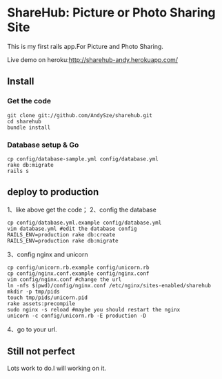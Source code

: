 # ShareHub: Picture or Photo Sharing Site

This is my first rails app.For Picture and Photo Sharing.

Live demo on heroku:http://sharehub-andy.herokuapp.com/

## Install
### Get the code
```
git clone git://github.com/AndySze/sharehub.git
cd sharehub
bundle install
```
### Database setup & Go
```
cp config/database-sample.yml config/database.yml 
rake db:migrate
rails s
```
## deploy to production
1、like above get the code；
2、config the database
```
cp config/database.yml.example config/database.yml
vim database.yml #edit the database config
RAILS_ENV=production rake db:create
RAILS_ENV=production rake db:migrate
```
3、config nginx and unicorn
```
cp config/unicorn.rb.example config/unicorn.rb
cp config/nginx.conf.example config/nginx.conf
vim config/nginx.conf #change the url
ln -nfs $(pwd)/config/nginx.conf /etc/nginx/sites-enabled/sharehub
mkdir -p tmp/pids
touch tmp/pids/unicorn.pid
rake assets:precompile
sudo nginx -s reload #maybe you should restart the nginx
unicorn -c config/unicorn.rb -E production -D
```
4、go to your url.

## Still not perfect
Lots work to do.I will working on it.

